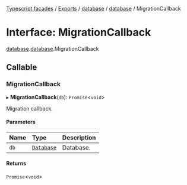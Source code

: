 [Typescript facades](../index.md) / [Exports](../modules.md) / [database](../modules/database.md) / [database](../modules/database.database-1.md) / MigrationCallback

# Interface: MigrationCallback

[database](../modules/database.md).[database](../modules/database.database-1.md).MigrationCallback

## Callable

### MigrationCallback

▸ **MigrationCallback**(`db`): `Promise`<`void`\>

Migration callback.

#### Parameters

| Name | Type | Description |
| :------ | :------ | :------ |
| `db` | [`Database`](database.database-1.Database.md) | Database. |

#### Returns

`Promise`<`void`\>
